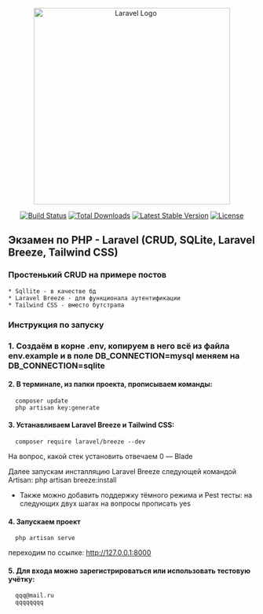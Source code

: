 <p align="center"><a href="https://laravel.com" target="_blank"><img src="https://raw.githubusercontent.com/laravel/art/master/logo-lockup/5%20SVG/2%20CMYK/1%20Full%20Color/laravel-logolockup-cmyk-red.svg" width="400" alt="Laravel Logo"></a></p>

<p align="center">
<a href="https://github.com/laravel/framework/actions"><img src="https://github.com/laravel/framework/workflows/tests/badge.svg" alt="Build Status"></a>
<a href="https://packagist.org/packages/laravel/framework"><img src="https://img.shields.io/packagist/dt/laravel/framework" alt="Total Downloads"></a>
<a href="https://packagist.org/packages/laravel/framework"><img src="https://img.shields.io/packagist/v/laravel/framework" alt="Latest Stable Version"></a>
<a href="https://packagist.org/packages/laravel/framework"><img src="https://img.shields.io/packagist/l/laravel/framework" alt="License"></a>
</p>

## Экзамен по PHP - Laravel (CRUD, SQLite, Laravel Breeze, Tailwind CSS)

### Простенький CRUD на примере постов
    * Sqllite - в качестве бд
    * Laravel Breeze - для функционала аутентификации
    * Tailwind CSS - вместо бутстрапа

### Инструкция по запуску

### 1. Создаём в корне .env, копируем в него всё из файла env.example и в поле DB_CONNECTION=mysql меняем на DB_CONNECTION=sqlite

  #### 2. В терминале, из папки проекта, прописываем команды: 
      composer update
      php artisan key:generate

  #### 3. Устанавливаем Laravel Breeze и Tailwind CSS:
      composer require laravel/breeze --dev
  На вопрос, какой стек установить отвечаем 0 — Blade
    
  Далее запускам инсталляцию Laravel Breeze следующей командой Artisan:
      php artisan breeze:install
      
  * Также можно добавить поддержку тёмного режима и Pest тесты:
  на следующих двух шагах на вопросы прописать yes
    
  #### 4. Запускаем проект
      php artisan serve
  переходим по ссылке:
      http://127.0.0.1:8000

  #### 5. Для входа можно зарегистрироваться или использовать тестовую учётку:
      qqq@mail.ru
      qqqqqqqq
